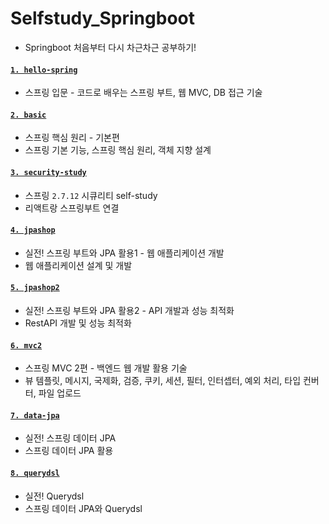 # Selfstudy_Springboot
- Springboot 처음부터 다시 차근차근 공부하기!

#### [`1. hello-spring`](https://github.com/beeguriri/Selfstudy_Springboot/tree/main/hello-spring)
- 스프링 입문 - 코드로 배우는 스프링 부트, 웹 MVC, DB 접근 기술

#### [`2. basic`](https://github.com/beeguriri/Selfstudy_Springboot/tree/main/basic)
- 스프링 핵심 원리 - 기본편
- 스프링 기본 기능, 스프링 핵심 원리, 객체 지향 설계

#### [`3. security-study`](https://github.com/beeguriri/Selfstudy_Springboot/tree/main/security-study)
- 스프링 `2.7.12` 시큐리티 self-study
- 리액트랑 스프링부트 연결

#### [`4. jpashop`](https://github.com/beeguriri/Selfstudy_Springboot/tree/main/jpashop)
- 실전! 스프링 부트와 JPA 활용1 - 웹 애플리케이션 개발
- 웹 애플리케이션 설계 및 개발

#### [`5. jpashop2`](https://github.com/beeguriri/Selfstudy_Springboot/tree/main/jpashop2)
- 실전! 스프링 부트와 JPA 활용2 - API 개발과 성능 최적화
- RestAPI 개발 및 성능 최적화

#### [`6. mvc2`](https://github.com/beeguriri/Selfstudy_Springboot/tree/main/mvc2)
- 스프링 MVC 2편 - 백엔드 웹 개발 활용 기술
- 뷰 템플릿, 메시지, 국제화, 검증, 쿠키, 세션, 필터, 인터셉터, 예외 처리, 타입 컨버터, 파일 업로드

#### [`7. data-jpa`](https://github.com/beeguriri/Selfstudy_Springboot/tree/main/data-jpa)
- 실전! 스프링 데이터 JPA
- 스프링 데이터 JPA 활용

#### [`8. querydsl`](https://github.com/beeguriri/Selfstudy_Springboot/tree/main/querydsl)
- 실전! Querydsl
- 스프링 데이터 JPA와 Querydsl
